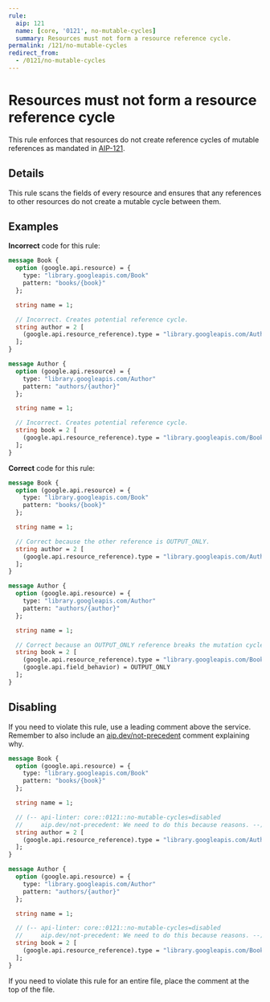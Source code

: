```yaml
---
rule:
  aip: 121
  name: [core, '0121', no-mutable-cycles]
  summary: Resources must not form a resource reference cycle.
permalink: /121/no-mutable-cycles
redirect_from:
  - /0121/no-mutable-cycles
---
```


# Resources must not form a resource reference cycle

This rule enforces that resources do not create reference cycles of mutable 
references as mandated in [AIP-121][].

## Details

This rule scans the fields of every resource and ensures that any references to
other resources do not create a mutable cycle between them.

## Examples

**Incorrect** code for this rule:

```proto
message Book {
  option (google.api.resource) = {
    type: "library.googleapis.com/Book"
    pattern: "books/{book}"
  };

  string name = 1;

  // Incorrect. Creates potential reference cycle.
  string author = 2 [
    (google.api.resource_reference).type = "library.googleapis.com/Author"
  ];
}

message Author {
  option (google.api.resource) = {
    type: "library.googleapis.com/Author"
    pattern: "authors/{author}"
  };

  string name = 1;

  // Incorrect. Creates potential reference cycle.
  string book = 2 [
    (google.api.resource_reference).type = "library.googleapis.com/Book"
  ];
}
```

**Correct** code for this rule:

```proto
message Book {
  option (google.api.resource) = {
    type: "library.googleapis.com/Book"
    pattern: "books/{book}"
  };

  string name = 1;

  // Correct because the other reference is OUTPUT_ONLY.
  string author = 2 [
    (google.api.resource_reference).type = "library.googleapis.com/Author"
  ];
}

message Author {
  option (google.api.resource) = {
    type: "library.googleapis.com/Author"
    pattern: "authors/{author}"
  };

  string name = 1;

  // Correct because an OUTPUT_ONLY reference breaks the mutation cycle.
  string book = 2 [
    (google.api.resource_reference).type = "library.googleapis.com/Book",
    (google.api.field_behavior) = OUTPUT_ONLY
  ];
}
```

## Disabling

If you need to violate this rule, use a leading comment above the service.
Remember to also include an [aip.dev/not-precedent][] comment explaining why.

```proto
message Book {
  option (google.api.resource) = {
    type: "library.googleapis.com/Book"
    pattern: "books/{book}"
  };

  string name = 1;

  // (-- api-linter: core::0121::no-mutable-cycles=disabled
  //     aip.dev/not-precedent: We need to do this because reasons. --)
  string author = 2 [
    (google.api.resource_reference).type = "library.googleapis.com/Author"
  ];
}

message Author {
  option (google.api.resource) = {
    type: "library.googleapis.com/Author"
    pattern: "authors/{author}"
  };

  string name = 1;

  // (-- api-linter: core::0121::no-mutable-cycles=disabled
  //     aip.dev/not-precedent: We need to do this because reasons. --)
  string book = 2 [
    (google.api.resource_reference).type = "library.googleapis.com/Book"
  ];
}
```

If you need to violate this rule for an entire file, place the comment at the
top of the file.

[aip-121]: https://aip.dev/121
[aip.dev/not-precedent]: https://aip.dev/not-precedent
